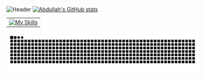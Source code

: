 ![Header](./github-header-image(1).png)
[![Abdullah's GitHub stats](https://github-readme-stats.vercel.app/api?username=abdulahmd&theme=blue_navy)](https://github.com/abdulahmd/github-readme-stats)
<table>
    <td>
      <a href="https://skillicons.dev">
        <img src="https://skillicons.dev/icons?i=vscode,anaconda,java,python,pytorch,matlab,notion,opencv,unity,blender&perline=5" alt="My Skills">
      </a>
    </td>
</table>
<picture>
  <source media="(prefers-color-scheme: dark)" srcset="https://raw.githubusercontent.com/abdulahmd/abdulahmd/output/github-contribution-grid-snake-dark.svg">
  <source media="(prefers-color-scheme: light)" srcset="https://raw.githubusercontent.com/abdulahmd/abdulahmd/output/github-contribution-grid-snake.svg">
  <img alt="github contribution grid snake animation" src="https://raw.githubusercontent.com/abdulahmd/abdulahmd/output/github-contribution-grid-snake.svg">
</picture>
